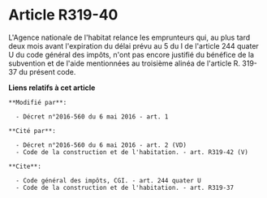 # Article R319-40

L'Agence nationale de l'habitat relance les emprunteurs qui, au plus tard deux mois avant l'expiration du délai prévu au 5 du
I de l'article 244 quater U du code général des impôts, n'ont pas encore justifié du bénéfice de la subvention et de l'aide
mentionnées au troisième alinéa de l'article R. 319-37 du présent code.

**Liens relatifs à cet article**

	**Modifié par**:

	  - Décret n°2016-560 du 6 mai 2016 - art. 1

	**Cité par**:

	  - Décret n°2016-560 du 6 mai 2016 - art. 2 (VD)
	  - Code de la construction et de l'habitation. - art. R319-42 (V)

	**Cite**:

	  - Code général des impôts, CGI. - art. 244 quater U
	  - Code de la construction et de l'habitation. - art. R319-37
